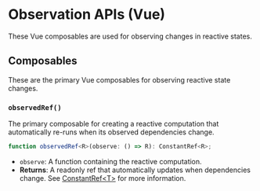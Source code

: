 # Observation APIs (Vue)

These Vue composables are used for observing changes in reactive states.

## Composables

These are the primary Vue composables for observing reactive state changes.

### `observedRef()`

The primary composable for creating a reactive computation that automatically re-runs when its observed dependencies change.

```typescript
function observedRef<R>(observe: () => R): ConstantRef<R>;
```

- `observe`: A function containing the reactive computation.
- **Returns**: A readonly ref that automatically updates when dependencies change. See [ConstantRef&lt;T&gt;](./initialization.md#constantref-t) for more information.
